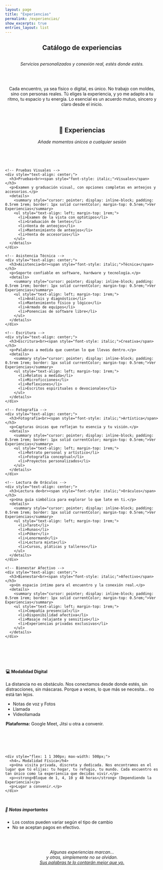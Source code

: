 ```yaml
---
layout: page
title: "Experiencias"
permalink: /experiencias/
show_excerpts: true
entries_layout: list
---
```


<section class="catalogo-wrapper">
  <h1 style="text-align: center;">Catálogo de experiencias</h1>
  <div style="margin-top: 2rem;"></div>
  <p style="text-align: center; font-style: italic;">Servicios personalizados y conexión real, estés donde estés.</p>
  <div style="margin-top: 4rem;"></div>
  <p style="text-align: center; max-width: 600px; margin: 0 auto;">
    Cada encuentro, ya sea físico o digital, es único. No trabajo con moldes, sino con personas reales.
    Tú eliges la experiencia, y yo me adapto a tu ritmo, tu espacio y tu energía.
    Lo esencial es un acuerdo mutuo, sincero y claro desde el inicio.
  </p>

  <div style="margin-top: 4rem;"></div>
  <h2 style="text-align: center; margin-top: 2rem;">🌹 Experiencias</h2>
  <p style="text-align: center; font-style: italic;">Añade momentos únicos a cualquier sesión</p>
  <div style="margin-top: 4rem;"></div>

  <!-- 📌 Experiencias en 2 columnas -->
  <div style="display: grid; grid-template-columns: repeat(auto-fit, minmax(280px, 1fr)); gap: 3rem;">

    <!-- Pruebas Visuales -->
    <div style="text-align: center;">
      <h3>Pruebas<br><span style="font-style: italic;">Visuales</span></h3>
      <p>Examen y graduación visual, con opciones completas en anteojos y accesorios.</p>
      <details>
        <summary style="cursor: pointer; display: inline-block; padding: 0.5rem 1rem; border: 1px solid currentColor; margin-top: 0.5rem;">Ver Experiencias</summary>
        <ul style="text-align: left; margin-top: 1rem;">
          <li>Examen de la vista con optotipos</li>
          <li>Graduación de lentes</li>
          <li>Venta de anteojos</li>
          <li>Mantenimiento de anteojos</li>
          <li>Venta de accesorios</li>
        </ul>
      </details>
    </div>

    <!-- Asistencia Técnica -->
    <div style="text-align: center;">
      <h3>Asistencia<br><span style="font-style: italic;">Técnica</span></h3>
      <p>Soporte confiable en software, hardware y tecnología.</p>
      <details>
        <summary style="cursor: pointer; display: inline-block; padding: 0.5rem 1rem; border: 1px solid currentColor; margin-top: 0.5rem;">Ver Experiencias</summary>
        <ul style="text-align: left; margin-top: 1rem;">
          <li>Análisis y diagnóstico</li>
          <li>Mantenimiento físico y lógico</li>
          <li>Armado de equipos</li>
          <li>Ponencias de software libre</li>
        </ul>
      </details>
    </div>

    <!-- Escritura -->
    <div style="text-align: center;">
      <h3>Escritura<br><span style="font-style: italic;">Creativa</span></h3>
      <p>Palabras a medida que cuentan lo que llevas dentro.</p>
      <details>
        <summary style="cursor: pointer; display: inline-block; padding: 0.5rem 1rem; border: 1px solid currentColor; margin-top: 0.5rem;">Ver Experiencias</summary>
        <ul style="text-align: left; margin-top: 1rem;">
          <li>Relatos a medida</li>
          <li>Microficciones</li>
          <li>Reflexiones</li>
          <li>Escritos espirituales o devocionales</li>
        </ul>
      </details>
    </div>

    <!-- Fotografía -->
    <div style="text-align: center;">
      <h3>Fotografía<br><span style="font-style: italic;">Artística</span></h3>
      <p>Capturas únicas que reflejan tu esencia y tu visión.</p>
      <details>
        <summary style="cursor: pointer; display: inline-block; padding: 0.5rem 1rem; border: 1px solid currentColor; margin-top: 0.5rem;">Ver Experiencias</summary>
        <ul style="text-align: left; margin-top: 1rem;">
          <li>Retrato personal y artístico</li>
          <li>Fotografía conceptual</li>
          <li>Proyectos personalizados</li>
        </ul>
      </details>
    </div>

    <!-- Lectura de Oráculos -->
    <div style="text-align: center;">
      <h3>Lectura de<br><span style="font-style: italic;">Oráculos</span></h3>
      <p>Una guía simbólica para explorar lo que late en ti.</p>
      <details>
        <summary style="cursor: pointer; display: inline-block; padding: 0.5rem 1rem; border: 1px solid currentColor; margin-top: 0.5rem;">Ver Experiencias</summary>
        <ul style="text-align: left; margin-top: 1rem;">
          <li>Tarot</li>
          <li>Runas</li>
          <li>Póker</li>
          <li>Lenormand</li>
          <li>Lectura mixta</li>
          <li>Cursos, pláticas y talleres</li>
        </ul>
      </details>
    </div>

    <!-- Bienestar Afectivo -->
    <div style="text-align: center;">
      <h3>Bienestar<br><span style="font-style: italic;">Afectivo</span></h3>
      <p>Un espacio íntimo para el encuentro y la conexión real.</p>
      <details>
        <summary style="cursor: pointer; display: inline-block; padding: 0.5rem 1rem; border: 1px solid currentColor; margin-top: 0.5rem;">Ver Experiencias</summary>
        <ul style="text-align: left; margin-top: 1rem;">
          <li>Compañía presencial</li>
          <li>Disponibilidad afectiva</li>
          <li>Masaje relajante y sensitivo</li>
          <li>Experiencias privadas exclusivas</li>
        </ul>
      </details>
    </div>

  </div>

  <div style="margin-bottom: 4rem;"></div>

  <!-- Modalidades -->
  <div style="display: flex; flex-wrap: wrap; justify-content: center; gap: 4rem; margin-top: 3rem;">
    <div style="flex: 1 1 300px; max-width: 500px;">
      <h4>💻 Modalidad Digital</h4>
      <p>La distancia no es obstáculo. Nos conectamos desde donde estés, sin distracciones, sin máscaras. Porque a veces, lo que más se necesita… no está tan lejos.</p>
      <ul>
        <li>Notas de voz y Fotos</li>
        <li>Llamada</li>
        <li>Videollamada</li>
      </ul>
      <p><strong>Plataforma:</strong> Google Meet, Jitsi u otra a convenir.</p>
    </div>

    <div style="flex: 1 1 300px; max-width: 500px;">
      <h4>☕️ Modalidad Física</h4>
      <p>Una visita privada, discreta y dedicada. Nos encontramos en el lugar que tú elijas: tu hogar, tu refugio, tu mundo. Cada encuentro es tan único como la experiencia que decidas vivir.</p>
      <p><strong>Bloque de 1, 4, 10 y 48 horas</strong> (Dependiendo la Experiencia)</p>
      <p>Lugar a convenir.</p>
    </div>
  </div>

  <div style="margin-top: 2rem;">
    <h5 style="font-style: italic;">📌 Notas importantes</h5>
    <ul>
      <li>Los costos pueden variar según el tipo de cambio</li>
      <li>No se aceptan pagos en efectivo.</li>
    </ul>
  </div>
</section>

<p style="text-align: center; font-style: italic; margin-top: 4rem;">
  Algunas experiencias marcan...<br>
  y otras, simplemente no se olvidan.<br>
  <a href="/testimonios/" style="text-decoration: underline;">Sus palabras te lo contarán mejor que yo.</a>
</p>
